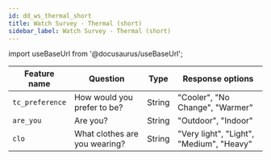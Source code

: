```yaml
---
id: dd_ws_thermal_short
title: Watch Survey - Thermal (short)
sidebar_label: Watch Survey - Thermal (short)
---
```


import useBaseUrl from '@docusaurus/useBaseUrl';


| Feature name | Question | Type | Response options |
|--------------|----------|------|------------------|
| `tc_preference` | How would you prefer to be? | String |  "Cooler", "No Change", "Warmer" |
| `are_you` | Are you? | String | "Outdoor", "Indoor" |
| `clo` | What clothes are you wearing? | String | "Very light", "Light", "Medium", "Heavy" |
